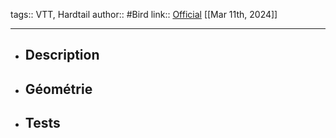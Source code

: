tags:: VTT, Hardtail
author:: #Bird
link:: [Official](https://www.bird.bike/product/zero-am-27-5-shimano-12-speed/#configuration) 
[[Mar 11th, 2024]]
***

- ## Description
- ## Géométrie
- ## Tests